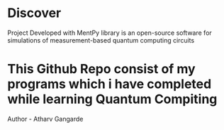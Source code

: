 # Discover
Project Developed with MentPy library is an open-source software for simulations of measurement-based quantum computing circuits
<br>

# This Github Repo consist of my programs which i have completed while learning Quantum Compiting


Author - Atharv Gangarde
